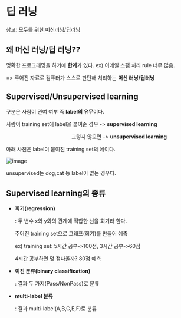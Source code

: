 # 딥 러닝
 
 참고: [모두를 위한 머신러닝/딥러닝](http://hunkim.github.io/ml/)

## 왜 머신 러닝/딥 러닝??

 명확한 프로그래밍을 하기에 **한계**가 있다. ex) 이메일 스팸 처리 rule 너무 많음.
 
 => 주어진 자료로 컴퓨터가 스스로 판단해 처리하는 **머신 러닝/딥러닝** 
 
 ## Supervised/Unsupervised learning
   구분은 사람이 관여 여부 즉 **label의 유무**이다.
   
   사람이 training set에 label을 붙여준 경우 -> **supervised learning** 
   
  &nbsp;&nbsp;&nbsp;&nbsp;&nbsp;&nbsp;&nbsp;&nbsp;&nbsp;&nbsp;&nbsp;&nbsp;&nbsp;&nbsp;&nbsp;&nbsp;&nbsp;&nbsp;&nbsp;&nbsp;&nbsp;&nbsp;&nbsp;&nbsp;&nbsp;&nbsp;&nbsp;&nbsp;&nbsp;&nbsp;&nbsp;&nbsp;&nbsp;&nbsp;&nbsp;&nbsp;&nbsp;&nbsp;&nbsp;&nbsp;&nbsp;&nbsp;&nbsp;&nbsp;&nbsp;그렇지 않으면 -> **unsupervised learning**
   
   아래 사진은 label이 붙여진 training set의 예이다.
   
   ![image](https://user-images.githubusercontent.com/33515697/43265744-9f2cc006-9124-11e8-9d19-dd292f304d78.png)
   
   unsupervised는 dog,cat 등 label이 없는 경우다.
   
 ## Supervised learning의 종류
  - **회기(regression)**
  
    : 두 변수 x와 y와의 관계에 적합한 선을 회기라 한다.
      
    주어진 training set으로 그래프(회기)를 만들어 예측
    
    ex) training set: 5시간 공부->100점, 3시간 공부->60점  
    
      4시간 공부하면 몇 점나올까? 80점 예측
        
  - **이진 분류(binary classification)**
  
    : 결과 두 가지(Pass/NonPass)로 분류
    
  - **multi-label 분류**
  
    : 결과 multi-label(A,B,C,E,F)로 분류

 
 

